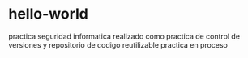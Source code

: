 # hello-world
practica seguridad informatica
realizado como practica de control de versiones y repositorio de codigo reutilizable
practica en proceso

